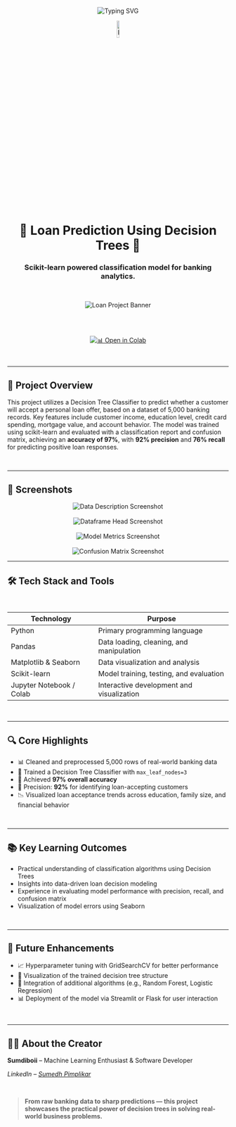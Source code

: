 <!-- TITLE with Animated Typing Effect -->
<p align="center">
  <img src="https://readme-typing-svg.demolab.com?font=Fira+Code&pause=1000&color=22bb55&center=true&vCenter=true&width=600&lines=Loan+Prediction+Using+Decision+Trees;Machine+Learning+Classification+Project" alt="Typing SVG" />
</p>

<p align="center">
  <img src="readme-images/loan-logo.png" width="10%" alt="Loan Project Logo" />
</p>

<br>

<h1 align="center">💼 Loan Prediction Using Decision Trees 💼</h1>
<h3 align="center">Scikit-learn powered classification model for banking analytics.</h3>

<br>

<p align="center">
  <img src="readme-images/loan-banner.png" alt="Loan Project Banner" />
</p>

<br>
<br>

<p align="center">
  <a href="https://colab.research.google.com/drive/1tUx7J-Nv1iLBHVT84zBBrdLQOzSLgNS0">
    <img src="https://img.shields.io/badge/Open%20in%20Colab-Click%20Here-F9AB00?style=for-the-badge&logo=googlecolab" alt="📊 Open in Colab" />
  </a>
</p>

<br>

---

## 🚀 Project Overview

This project utilizes a Decision Tree Classifier to predict whether a customer will accept a personal loan offer, based on a dataset of 5,000 banking records. Key features include customer income, education level, credit card spending, mortgage value, and account behavior. The model was trained using scikit-learn and evaluated with a classification report and confusion matrix, achieving an **accuracy of 97%**, with **92% precision** and **76% recall** for predicting positive loan responses.

<br>

---

## 📸 Screenshots

<p align="center">
  <img src="readme-images/Screenshot 2025-06-21 194643.png" alt="Data Description Screenshot" />
  <br><br>
  <img src="readme-images/Screenshot 2025-06-21 194702.png" alt="Dataframe Head Screenshot" />
  <br><br>
  <img src="readme-images/Screenshot 2025-06-21 194712.png" alt="Model Metrics Screenshot" />
  <br><br>
  <img src="readme-images/Screenshot 2025-06-21 194750.png" alt="Confusion Matrix Screenshot" />
</p>

---

## 🛠️ Tech Stack and Tools

<br>

<div align="center">

<table>
  <thead>
    <tr>
      <th>Technology</th>
      <th>Purpose</th>
    </tr>
  </thead>
  <tbody>
    <tr>
      <td>Python</td>
      <td>Primary programming language</td>
    </tr>
    <tr>
      <td>Pandas</td>
      <td>Data loading, cleaning, and manipulation</td>
    </tr>
    <tr>
      <td>Matplotlib & Seaborn</td>
      <td>Data visualization and analysis</td>
    </tr>
    <tr>
      <td>Scikit-learn</td>
      <td>Model training, testing, and evaluation</td>
    </tr>
    <tr>
      <td>Jupyter Notebook / Colab</td>
      <td>Interactive development and visualization</td>
    </tr>
  </tbody>
</table>

</div>

<br>

---

## 🔍 Core Highlights

- 📊 Cleaned and preprocessed 5,000 rows of real-world banking data  
- 🌲 Trained a Decision Tree Classifier with `max_leaf_nodes=3`  
- 🧠 Achieved **97% overall accuracy**  
- 🎯 Precision: **92%** for identifying loan-accepting customers  
- 📉 Visualized loan acceptance trends across education, family size, and financial behavior  

<br>

---

## 📚 Key Learning Outcomes

- Practical understanding of classification algorithms using Decision Trees  
- Insights into data-driven loan decision modeling  
- Experience in evaluating model performance with precision, recall, and confusion matrix  
- Visualization of model errors using Seaborn  

<br>

---

## 🧠 Future Enhancements

- 📈 Hyperparameter tuning with GridSearchCV for better performance  
- 🌳 Visualization of the trained decision tree structure  
- 🔄 Integration of additional algorithms (e.g., Random Forest, Logistic Regression)  
- 📊 Deployment of the model via Streamlit or Flask for user interaction

<br>

---

## 👨‍💻 About the Creator

**Sumdiboii** – Machine Learning Enthusiast & Software Developer  

*LinkedIn – [Sumedh Pimplikar](https://www.linkedin.com/in/sumedh-pimplikar)*

<br>

> **From raw banking data to sharp predictions — this project showcases the practical power of decision trees in solving real-world business problems.**
